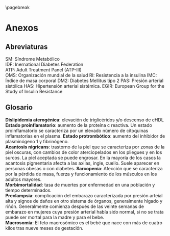  \pagebreak

# Anexos

## Abreviaturas
SM: Síndrome Metabólico  
IDF: Inernational Diabetes Federation  
ATP: Adult Treatment Panel (ATP-III)  
OMS: Organización mundial de la salud
RI: Resistencia a la insulina
IMC: Índice de masa corporal
DM2: Diabetes Mellitus tipo 2
PAS: Presión arterial sistólica
HAS: Hipertensión arterial sistémica.
EGIR: European Group for the Study of Insulin Resistance

## Glosario

**Dislipidemia aterogénica**: elevación de triglicéridos y/o descenso de cHDL  
**Estado proinflamatorio**: aumento de la proteína c reactiva. Un estado proinflamatorio se caracteriza por un elevado número de citoquinas inflamatorias en el plasma. 
**Estado protrombótico**: aumento del inhibidor de plasminógeno 1 y fibrinógeno.  
**Acantosis nigricans**: trastorno de la piel que se caracteriza por zonas de la piel oscuras, con cambios de color aterciopelados en los pliegues y en los surcos. La piel aceptada se puede engrosar. En la mayoría de los casos la acantosis pigmentaria afecta a las axilas, ingle, cuello. Suele aparecer en personas obesas o con diabetes.
**Sarcopenia**: Afección que se caracteriza por la pérdida de masa, fuerza y funcionamiento de los músculos en los adultos mayores.  
**Morbimortalidad**: tasa de muertes por enfermedad en una población y tiempo determinados.  
**Preclampsia**: complicación del embarazo caracterizada por presión arteial alta y signos de daños en otro sistema de órganos, generalmente hígado y riñón. Generalmente comienza después de las veinte semanas de embarazo en mujeres cuya presión arterial había sido normal, si no se trata puede ser mortal para la madre y para el bebe.  
**Macrosomía**: El feto macrosómico es el bebé que nace con más de cuatro kilos tras nueve meses de gestación.  
